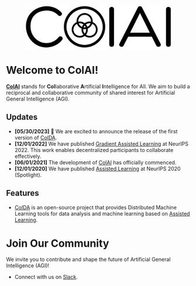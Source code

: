 <div align="center">
 <img src="/profile/asset/logo.png" width="400px">
</div>

# Welcome to ColAI!

[**ColAI**](https://github.com/Collaborative-AI) stands for **Col**laborative **A**rtificial **I**ntelligence for All. We aim to build a reciprocal and collaborative community of shared interest for Artificial General Intelligence (AGI).

## Updates

* **[05/30/2023]** :tada: We are excited to announce the release of the first version of [ColDA](https://github.com/Collaborative-AI/colda).
* **[12/01/2022]** We have published [Gradient Assisted Learning](https://openreview.net/forum?id=MT1GId7fJiP) at NeurIPS 2022. This work enables decentralized participants to collaborate effectively.
* **[06/01/2021]** The development of [ColAI](https://github.com/Collaborative-AI) has officially commenced.
* **[12/01/2020]** We have published [Assisted Learning](https://proceedings.neurips.cc/paper/2020/hash/a7b23e6eefbe6cf04b8e62a6f0915550-Abstract.html) at NeurIPS 2020 (Spotlight).

## Features

- [ColDA](https://github.com/Collaborative-AI/colda) is an open-source project that provides Distributed Machine Learning tools for data analysis and machine learning based on [Assisted Learning](https://assisted-learning.org/).

# Join Our Community

We invite you to contribute and shape the future of Artificial General Intelligence (AGI)!

* Connect with us on [Slack](https://join.slack.com/t/colai/shared_invite/zt-1uokr3rlg-t1uHUFzXroCaSbC4XKeiMQ).
